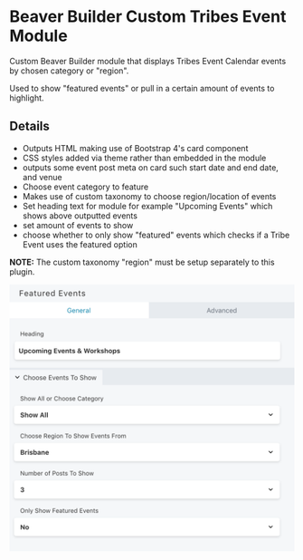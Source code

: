 # Beaver Builder Custom Tribes Event Module

Custom Beaver Builder module that displays Tribes Event Calendar events by chosen category or "region".

Used to show "featured events" or pull in a certain amount of events to highlight.

## Details

- Outputs HTML making use of Bootstrap 4's card component
- CSS styles added via theme rather than embedded in the module
- outputs some event post meta on card such start date and end date, and venue
- Choose event category to feature
- Makes use of custom taxonomy to choose region/location of events
- Set heading text for module for example "Upcoming Events" which shows above outputted events
- set amount of events to show
- choose whether to only show "featured" events which checks if a Tribe Event uses the featured option

**NOTE:** The custom taxonomy "region" must be setup separately to this plugin.

<img src="screenshot.png" width="600">
